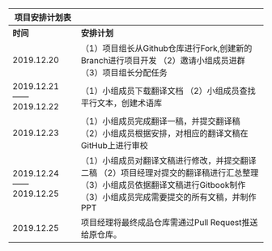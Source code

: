 | 项目安排计划表          |                                                              |
| ----------------------- | ------------------------------------------------------------ |
| **时间**                | **安排计划**                                                 |
| 2019.12.20              | （1）项目组长从Github仓库进行Fork,创建新的Branch进行项目开发  （2）邀请小组成员进群  （3）项目组长分配任务 |
| 2019.12.21——2019.12.22  | （1）小组成员下载翻译文档  （2）小组成员查找平行文本，创建术语库 |
| 2019.12.23              | （1）小组成员完成翻译一稿，并提交翻译稿  （2）小组成员根据安排，对相应的翻译文稿在GitHub上进行审校 |
| 2019.12.24 ——2019.12.25 | （1）小组成员对翻译文稿进行修改，并提交翻译二稿  （2）项目经理对提交的翻译稿进行汇总整理  （3）小组成员依据翻译文稿进行Gitbook制作（3）小组成员完成需要提交的所有文稿，并制作PPT |
| 2019.12.25              | 项目经理将最终成品仓库需通过Pull Request推送给原仓库。       |

 

